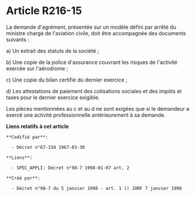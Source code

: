 # Article R216-15

La demande d'agrément, présentée sur un modèle défini par arrêté du ministre chargé de l'aviation civile, doit être
accompagnée des documents suivants :

a) Un extrait des statuts de la société ;

b) Une copie de la police d'assurance couvrant les risques de l'activité exercée sur l'aérodrome ;

c) Une copie du bilan certifié du dernier exercice ;

d) Les attestations de paiement des cotisations sociales et des impôts et taxes pour le dernier exercice exigible.

Les pièces mentionnées au c et au d ne sont exigées que si le demandeur a exercé une activité professionnelle antérieurement
à sa demande.

**Liens relatifs à cet article**

	**Codifié par**:

	  - Décret n°67-334 1967-03-30

	**Liens**:

	  - SPEC_APPLI: Décret n°98-7 1998-01-07 art. 2

	**Créé par**:

	  - Décret n°98-7 du 5 janvier 1998 - art. 1 () JORF 7 janvier 1998
